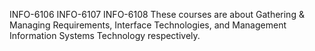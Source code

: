 INFO-6106 
INFO-6107
INFO-6108
These courses are about Gathering & Managing Requirements, Interface Technologies, and Management Information Systems Technology respectively. 
